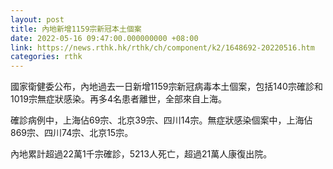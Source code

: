 ```yaml
---
layout: post
title: 內地新增1159宗新冠本土個案
date: 2022-05-16 09:47:00.000000000 +08:00
link: https://news.rthk.hk/rthk/ch/component/k2/1648692-20220516.htm
categories: rthk
---
```


國家衛健委公布，內地過去一日新增1159宗新冠病毒本土個案，包括140宗確診和1019宗無症狀感染。再多4名患者離世，全部來自上海。

確診病例中，上海佔69宗、北京39宗、四川14宗。無症狀感染個案中，上海佔869宗、四川74宗、北京15宗。

內地累計超過22萬1千宗確診，5213人死亡，超過21萬人康復出院。
